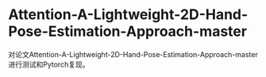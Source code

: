 # Attention-A-Lightweight-2D-Hand-Pose-Estimation-Approach-master
对论文Attention-A-Lightweight-2D-Hand-Pose-Estimation-Approach-master进行测试和Pytorch复现。
